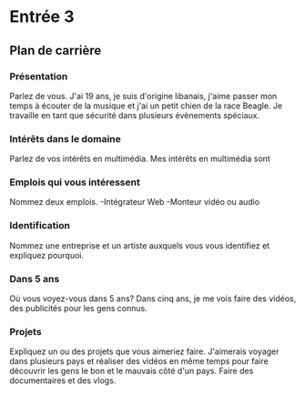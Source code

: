 # Entrée 3
## Plan de carrière

### Présentation
Parlez de vous. 
J'ai 19 ans, je suis d'origine libanais, j'aime passer mon temps à écouter de la musique et j'ai un petit chien de la race Beagle. Je travaille en tant que sécurité dans plusieurs évènements spéciaux. 
### Intérêts dans le domaine
Parlez de vos intérêts en multimédia. 
Mes intérêts en multimédia sont
### Emplois qui vous intéressent
Nommez deux emplois.
-Intégrateur Web
-Monteur vidéo ou audio
### Identification
Nommez une entreprise et un artiste auxquels vous vous identifiez et expliquez pourquoi. 

### Dans 5 ans
Où vous voyez-vous dans 5 ans? 
  Dans cinq ans, je me vois faire des vidéos, des publicités pour les gens connus. 
### Projets
Expliquez un ou des projets que vous aimeriez faire. 
J'aimerais voyager dans plusieurs pays et réaliser des vidéos en même temps pour faire découvrir les gens le bon et le mauvais côté d'un pays. Faire des documentaires et des vlogs. 
